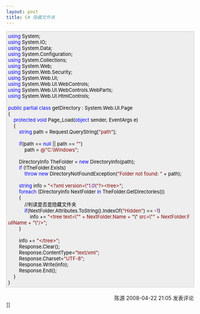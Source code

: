 ```yaml
---
layout: post
title: C# 隐藏文件夹
---
```

<div style="border-right: #cccccc 1px solid; padding-right: 5px; border-top: #cccccc 1px solid; padding-left: 4px; font-size: 13px; padding-bottom: 4px; border-left: #cccccc 1px solid; width: 98%; word-break: break-all; padding-top: 4px; border-bottom: #cccccc 1px solid; background-color: #eeeeee;"><span style="color: #0000ff;">using</span><span style="color: #000000;">&nbsp;System;<br />
</span><span style="color: #0000ff;">using</span><span style="color: #000000;">&nbsp;System.IO;<br />
</span><span style="color: #0000ff;">using</span><span style="color: #000000;">&nbsp;System.Data;<br />
</span><span style="color: #0000ff;">using</span><span style="color: #000000;">&nbsp;System.Configuration;<br />
</span><span style="color: #0000ff;">using</span><span style="color: #000000;">&nbsp;System.Collections;<br />
</span><span style="color: #0000ff;">using</span><span style="color: #000000;">&nbsp;System.Web;<br />
</span><span style="color: #0000ff;">using</span><span style="color: #000000;">&nbsp;System.Web.Security;<br />
</span><span style="color: #0000ff;">using</span><span style="color: #000000;">&nbsp;System.Web.UI;<br />
</span><span style="color: #0000ff;">using</span><span style="color: #000000;">&nbsp;System.Web.UI.WebControls;<br />
</span><span style="color: #0000ff;">using</span><span style="color: #000000;">&nbsp;System.Web.UI.WebControls.WebParts;<br />
</span><span style="color: #0000ff;">using</span><span style="color: #000000;">&nbsp;System.Web.UI.HtmlControls;<br />
<br />
</span><span style="color: #0000ff;">public</span><span style="color: #000000;">&nbsp;</span><span style="color: #0000ff;">partial</span><span style="color: #000000;">&nbsp;</span><span style="color: #0000ff;">class</span><span style="color: #000000;">&nbsp;getDirectory&nbsp;:&nbsp;System.Web.UI.Page<br />
{<br />
&nbsp;&nbsp;&nbsp;&nbsp;</span><span style="color: #0000ff;">protected</span><span style="color: #000000;">&nbsp;</span><span style="color: #0000ff;">void</span><span style="color: #000000;">&nbsp;Page_Load(</span><span style="color: #0000ff;">object</span><span style="color: #000000;">&nbsp;sender,&nbsp;EventArgs&nbsp;e)<br />
&nbsp;&nbsp;&nbsp;&nbsp;{<br />
&nbsp;&nbsp;&nbsp;&nbsp;&nbsp;&nbsp;&nbsp;&nbsp;</span><span style="color: #0000ff;">string</span><span style="color: #000000;">&nbsp;path&nbsp;</span><span style="color: #000000;">=</span><span style="color: #000000;">&nbsp;Request.QueryString[</span><span style="color: #800000;">"</span><span style="color: #800000;">path</span><span style="color: #800000;">"</span><span style="color: #000000;">];<br />
<br />
&nbsp;&nbsp;&nbsp;&nbsp;&nbsp;&nbsp;&nbsp;&nbsp;</span><span style="color: #0000ff;">if</span><span style="color: #000000;">(path&nbsp;</span><span style="color: #000000;">==</span><span style="color: #000000;">&nbsp;</span><span style="color: #0000ff;">null</span><span style="color: #000000;">&nbsp;</span><span style="color: #000000;">||</span><span style="color: #000000;">&nbsp;path&nbsp;</span><span style="color: #000000;">==</span><span style="color: #000000;">&nbsp;</span><span style="color: #800000;">""</span><span style="color: #000000;">)<br />
&nbsp;&nbsp;&nbsp;&nbsp;&nbsp;&nbsp;&nbsp;&nbsp;&nbsp;&nbsp;&nbsp;&nbsp;path&nbsp;</span><span style="color: #000000;">=</span><span style="color: #000000;">&nbsp;</span><span style="color: #800000;">@"</span><span style="color: #800000;">C:\Windows</span><span style="color: #800000;">"</span><span style="color: #000000;">;&nbsp;&nbsp;&nbsp;&nbsp;&nbsp;&nbsp;&nbsp;<br />
<br />
&nbsp;&nbsp;&nbsp;&nbsp;&nbsp;&nbsp;&nbsp;&nbsp;DirectoryInfo&nbsp;TheFolder&nbsp;</span><span style="color: #000000;">=</span><span style="color: #000000;">&nbsp;</span><span style="color: #0000ff;">new</span><span style="color: #000000;">&nbsp;DirectoryInfo(path);<br />
&nbsp;&nbsp;&nbsp;&nbsp;&nbsp;&nbsp;&nbsp;&nbsp;</span><span style="color: #0000ff;">if</span><span style="color: #000000;">&nbsp;(</span><span style="color: #000000;">!</span><span style="color: #000000;">TheFolder.Exists)<br />
&nbsp;&nbsp;&nbsp;&nbsp;&nbsp;&nbsp;&nbsp;&nbsp;&nbsp;&nbsp;&nbsp;&nbsp;</span><span style="color: #0000ff;">throw</span><span style="color: #000000;">&nbsp;</span><span style="color: #0000ff;">new</span><span style="color: #000000;">&nbsp;DirectoryNotFoundException(</span><span style="color: #800000;">"</span><span style="color: #800000;">Folder&nbsp;not&nbsp;found:&nbsp;</span><span style="color: #800000;">"</span><span style="color: #000000;">&nbsp;</span><span style="color: #000000;">+</span><span style="color: #000000;">&nbsp;path);<br />
<br />
&nbsp;&nbsp;&nbsp;&nbsp;&nbsp;&nbsp;&nbsp;&nbsp;</span><span style="color: #0000ff;">string</span><span style="color: #000000;">&nbsp;info&nbsp;</span><span style="color: #000000;">=</span><span style="color: #000000;">&nbsp;</span><span style="color: #800000;">"</span><span style="color: #800000;">&lt;?xml&nbsp;version=\</span><span style="color: #800000;">"</span><span style="color: #800080;">1.0</span><span style="color: #000000;">\</span><span style="color: #800000;">"</span><span style="color: #800000;">?&gt;&lt;tree&gt;</span><span style="color: #800000;">"</span><span style="color: #000000;">;<br />
&nbsp;&nbsp;&nbsp;&nbsp;&nbsp;&nbsp;&nbsp;&nbsp;</span><span style="color: #0000ff;">foreach</span><span style="color: #000000;">&nbsp;(DirectoryInfo&nbsp;NextFolder&nbsp;</span><span style="color: #0000ff;">in</span><span style="color: #000000;">&nbsp;TheFolder.GetDirectories())<br />
&nbsp;&nbsp;&nbsp;&nbsp;&nbsp;&nbsp;&nbsp;&nbsp;{<br />
&nbsp;&nbsp;&nbsp;&nbsp;&nbsp;&nbsp;&nbsp;&nbsp;&nbsp;&nbsp;&nbsp;&nbsp;//判读是否是隐藏文件夹<br />
&nbsp;&nbsp;&nbsp;&nbsp;&nbsp;&nbsp;&nbsp;&nbsp;&nbsp;&nbsp;&nbsp;&nbsp;</span><span style="color: #0000ff;">if</span><span style="color: #000000;">(NextFolder.Attributes.ToString().IndexOf(</span><span style="color: #800000;">"</span><span style="color: #800000;">Hidden</span><span style="color: #800000;">"</span><span style="color: #000000;">)&nbsp;</span><span style="color: #000000;">==</span><span style="color: #000000;">&nbsp;</span><span style="color: #000000;">-</span><span style="color: #800080;">1</span><span style="color: #000000;">)<br />
&nbsp;&nbsp;&nbsp;&nbsp;&nbsp;&nbsp;&nbsp;&nbsp;&nbsp;&nbsp;&nbsp;&nbsp;&nbsp;&nbsp;&nbsp;&nbsp;info&nbsp;</span><span style="color: #000000;">+=</span><span style="color: #000000;">&nbsp;</span><span style="color: #800000;">"</span><span style="color: #800000;">&lt;tree&nbsp;text=\</span><span style="color: #800000;">""</span><span style="color: #800000;">&nbsp;+&nbsp;NextFolder.Name&nbsp;+&nbsp;</span><span style="color: #800000;">"</span><span style="color: #000000;">\</span><span style="color: #800000;">"</span><span style="color: #800000;">&nbsp;src=\</span><span style="color: #800000;">""</span><span style="color: #800000;">&nbsp;+&nbsp;NextFolder.FullName&nbsp;+&nbsp;</span><span style="color: #800000;">"</span><span style="color: #000000;">\</span><span style="color: #800000;">"</span><span style="color: #800000;">/&gt;</span><span style="color: #800000;">"</span><span style="color: #000000;">;<br />
&nbsp;&nbsp;&nbsp;&nbsp;&nbsp;&nbsp;&nbsp;&nbsp;}<br />
<br />
&nbsp;&nbsp;&nbsp;&nbsp;&nbsp;&nbsp;&nbsp;&nbsp;info&nbsp;</span><span style="color: #000000;">+=</span><span style="color: #000000;">&nbsp;</span><span style="color: #800000;">"</span><span style="color: #800000;">&lt;/tree&gt;</span><span style="color: #800000;">"</span><span style="color: #000000;">;<br />
&nbsp;&nbsp;&nbsp;&nbsp;&nbsp;&nbsp;&nbsp;&nbsp;Response.Clear();<br />
&nbsp;&nbsp;&nbsp;&nbsp;&nbsp;&nbsp;&nbsp;&nbsp;Response.ContentType</span><span style="color: #000000;">=</span><span style="color: #800000;">"</span><span style="color: #800000;">text/xml</span><span style="color: #800000;">"</span><span style="color: #000000;">;<br />
&nbsp;&nbsp;&nbsp;&nbsp;&nbsp;&nbsp;&nbsp;&nbsp;Response.Charset</span><span style="color: #000000;">=</span><span style="color: #800000;">"</span><span style="color: #800000;">UTF-8</span><span style="color: #800000;">"</span><span style="color: #000000;">;<br />
&nbsp;&nbsp;&nbsp;&nbsp;&nbsp;&nbsp;&nbsp;&nbsp;Response.Write(info);<br />
&nbsp;&nbsp;&nbsp;&nbsp;&nbsp;&nbsp;&nbsp;&nbsp;Response.End();<br />
&nbsp;&nbsp;&nbsp;&nbsp;}<br />
}<br />
</span></div>
 <img src="http://www.cnblogs.com/leavingme/aggbug/1166219.html" width="1" height="1" /><br /><br /><div align="right"><a style="text-decoration: none;" href="http://leavingme.cnblogs.com/" target="_blank">陈源</a> 2008-04-22 21:05 <a href="http://www.cnblogs.com/leavingme/archive/2008/04/22/1166219.html#Feedback" target="_blank" style="text-decoration: none;">发表评论</a></div>]]